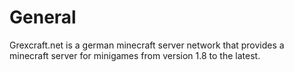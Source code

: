# General

Grexcraft.net is a german minecraft server network that provides a minecraft server for minigames from version 1.8 to the latest.
